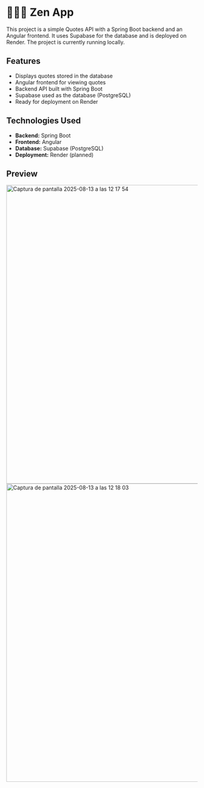 # 🧘🏽‍♀️ Zen App

This project is a simple Quotes API with a Spring Boot backend and an Angular frontend. It uses Supabase for the database and is deployed on Render. The project is currently running locally.

## Features

- Displays quotes stored in the database
- Angular frontend for viewing quotes
- Backend API built with Spring Boot
- Supabase used as the database (PostgreSQL)
- Ready for deployment on Render

## Technologies Used

- **Backend:** Spring Boot
- **Frontend:** Angular
- **Database:** Supabase (PostgreSQL)
- **Deployment:** Render (planned)

## Preview

<img width="545" height="787" alt="Captura de pantalla 2025-08-13 a las 12 17 54" src="https://github.com/user-attachments/assets/9ee178a2-da89-4d01-9dc2-225f431666cd" />
 
<img width="528" height="786" alt="Captura de pantalla 2025-08-13 a las 12 18 03" src="https://github.com/user-attachments/assets/fe6c7da0-0248-4ade-abc6-c750578e3470" />




